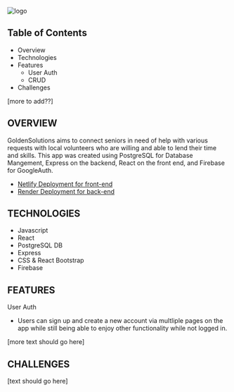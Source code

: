 ![logo](front-end/public/images/logoGS.png)

## Table of Contents

- Overview
- Technologies
- Features
    - User Auth
    - CRUD
- Challenges

[more to add??]

## OVERVIEW

GoldenSolutions aims to connect seniors in need of help with various requests with local volunteers who are willing and able to lend their time and skills. This app was created using PostgreSQL for Database Mangement, Express on the backend, React on the front end, and Firebase for GoogleAuth.

- [Netlify Deployment for front-end](https://https://goldensolutionsproject.netlify.app/)
- [Render Deployment for back-end](https://https://goldensolutionsowncopy.onrender.com/)

## TECHNOLOGIES

- Javascript
- React
- PostgreSQL DB
- Express
- CSS & React Bootstrap
- Firebase

## FEATURES

User Auth

- Users can sign up and create a new account via multliple pages on the app while still being able to enjoy other functionality while not logged in.

[more text should go here]

## CHALLENGES

[text should go here]
